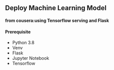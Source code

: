 ## Deploy Machine Learning Model 

#### from cousera:using Tensorflow serving and Flask 
#### Prerequisite
* Python 3.8
* Venv
* Flask
* Jupyter Notebook
* Tensorflow
